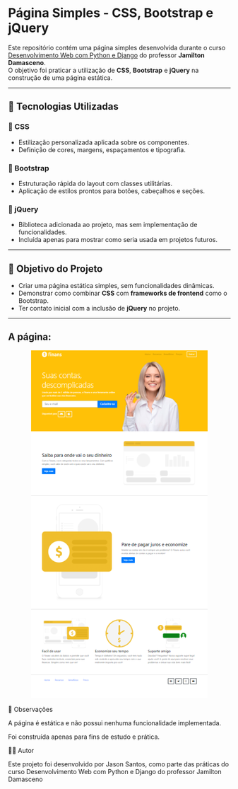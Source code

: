 # Página Simples - CSS, Bootstrap e jQuery

Este repositório contém uma página simples desenvolvida durante o curso [Desenvolvimento Web com Python e Django](https://www.udemy.com/) do professor **Jamilton Damasceno**.  
O objetivo foi praticar a utilização de **CSS**, **Bootstrap** e **jQuery** na construção de uma página estática.

---

## 🚀 Tecnologias Utilizadas

### 🔹 CSS
- Estilização personalizada aplicada sobre os componentes.
- Definição de cores, margens, espaçamentos e tipografia.

### 🔹 Bootstrap
- Estruturação rápida do layout com classes utilitárias.
- Aplicação de estilos prontos para botões, cabeçalhos e seções.

### 🔹 jQuery
- Biblioteca adicionada ao projeto, mas sem implementação de funcionalidades.
- Incluída apenas para mostrar como seria usada em projetos futuros.

---

## 🎯 Objetivo do Projeto
- Criar uma página estática simples, sem funcionalidades dinâmicas.  
- Demonstrar como combinar **CSS** com **frameworks de frontend** como o Bootstrap.  
- Ter contato inicial com a inclusão de **jQuery** no projeto.  

---

## A página:

<p align="center">
   <img src="./pagina.png" alt="pag" width="400">
</p>

📌 Observações

A página é estática e não possui nenhuma funcionalidade implementada.

Foi construída apenas para fins de estudo e prática.

👨‍💻 Autor

Este projeto foi desenvolvido por Jason Santos, como parte das práticas do curso Desenvolvimento Web com Python e Django do professor Jamilton Damasceno
